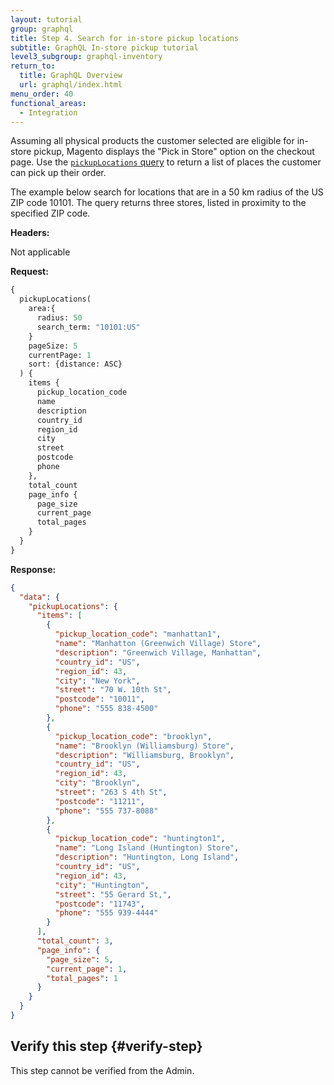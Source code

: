 ```yaml
---
layout: tutorial
group: graphql
title: Step 4. Search for in-store pickup locations
subtitle: GraphQL In-store pickup tutorial
level3_subgroup: graphql-inventory
return_to:
  title: GraphQL Overview
  url: graphql/index.html
menu_order: 40
functional_areas:
  - Integration
---
```


Assuming all physical products the customer selected are eligible for in-store pickup, Magento displays the "Pick in Store" option on the checkout page. Use the [`pickupLocations` query]({{page.baseurl}}/) to return a list of places the customer can pick up their order.

The example below search for locations that are in a 50 km radius of the US ZIP code 10101. The query returns three stores, listed in proximity to the specified ZIP code.

**Headers:**

Not applicable

**Request:**

```graphql
{
  pickupLocations(
    area:{
      radius: 50
      search_term: "10101:US"
    }
    pageSize: 5
    currentPage: 1
    sort: {distance: ASC}
  ) {
    items {
      pickup_location_code
      name
      description
      country_id
      region_id
      city
      street
      postcode
      phone
    },
    total_count
    page_info {
      page_size
      current_page
      total_pages
    }
  }
}
```

**Response:**

```json
{
  "data": {
    "pickupLocations": {
      "items": [
        {
          "pickup_location_code": "manhattan1",
          "name": "Manhatton (Greenwich Village) Store",
          "description": "Greenwich Village, Manhattan",
          "country_id": "US",
          "region_id": 43,
          "city": "New York",
          "street": "70 W. 10th St",
          "postcode": "10011",
          "phone": "555 838-4500"
        },
        {
          "pickup_location_code": "brooklyn",
          "name": "Brooklyn (Williamsburg) Store",
          "description": "Williamsburg, Brooklyn",
          "country_id": "US",
          "region_id": 43,
          "city": "Brooklyn",
          "street": "263 S 4th St",
          "postcode": "11211",
          "phone": "555 737-8088"
        },
        {
          "pickup_location_code": "huntington1",
          "name": "Long Island (Huntington) Store",
          "description": "Huntington, Long Island",
          "country_id": "US",
          "region_id": 43,
          "city": "Huntington",
          "street": "55 Gerard St,",
          "postcode": "11743",
          "phone": "555 939-4444"
        }
      ],
      "total_count": 3,
      "page_info": {
        "page_size": 5,
        "current_page": 1,
        "total_pages": 1
      }
    }
  }
}
```

## Verify this step {#verify-step}

This step cannot be verified from the Admin.
